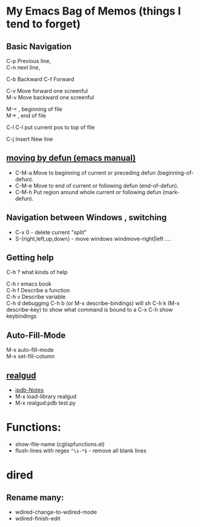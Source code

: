 # My Emacs Bag of Memos (things I tend to forget)

## Basic Navigation 

C-p Previous line,   
C-n next line,   

C-b Backward
C-f  Forward

C-v	Move forward one screenful  
M-v	Move backward one screenful  

M-< , beginning of file  
M-> , end of file  


C-l C-l put current pos to top of file

C-j Insert New line

## [moving by defun (emacs manual)](https://www.gnu.org/software/emacs/manual/html_node/emacs/Moving-by-Defuns.html)

* C-M-a     Move to beginning of current or preceding defun (beginning-of-defun).
* C-M-e     Move to end of current or following defun (end-of-defun).
* C-M-h     Put region around whole current or following defun (mark-defun). 

## Navigation between Windows , switching
* C-x 0 - delete current "split"
* S-{right,left,up,down} - move windows  windmove-right|left ....

## Getting help
C-h ? what kinds of help

C-h r emacs book  
C-h f	Describe a function  
C-h v	Describe variable  
C-h d debugging 
C-h b (or M-x describe-bindings) will sh
C-h k (M-x describe-key) to show what command is bound to a 
C-x C-h show keybindings  

##  Auto-Fill-Mode
M-x auto-fill-mode  
M-x set-fill-column  

## [realgud]("https://github.com/realgud/realgud")

* [ipdb-Notes](https://github.com/realgud/realgud/wiki/ipdb-notes)
* M-x load-library realgud
* M-x realgud:pdb test.py


# Functions:
* show-file-name (cglispfunctions.el)
* flush-lines with regex `^\s-*$` - remove all blank lines
# dired

## Rename many: 
* wdired-change-to-wdired-mode
* wdired-finish-edit




 
